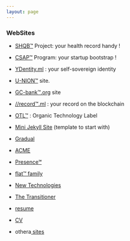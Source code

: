 ```yaml
---
layout: page
---
```

### WebSites

* [SHQB™][1] Project: your health record handy !
* [CSAP™][2] Program: your startup bootstrap !
* [YDentity.ml][3] : your self-sovereign identity
* [U-NION™][4] site.
* [GC-bank™.org][5]  site
* [//record™.ml][6] : your record on the blockchain
* [OTL™][7] : Organic Technology Label
* [Mini Jekyll Site](http://minijekyll.tk)  (template to start with)

* [Gradual][8]
* [ACME][9]
* [Presence℠][10]
* [flat™ family][11]
* [New Technologies][12]
* [The Transitioner][13]

* [resume](http://mcombes.resume℠.gq/index-en.html)
* [CV](https://mcombes.resumesm.gq/index-fr.html)
* othera[ sites](../#)

[1]: "http://shqb.ml/"
[2]: "http://csap.ml/"
[3]: "http://ydentity.ml/"
[4]: "http://u-nion.ml/"
[5]: "http://gc-bank.org/"
[6]: "http://record™.ml/"
[7]: "http://organic.technology™.gq/"
[8]: "https://reverent-poincare-969e20.netlify.com/"
[9]: "https://ACME™.gq"
[10]: "https://presence℠.tk"
[11]: "https://flat™.tk"
[12]: "https://technology™.gq"
[13]: "http://thetransitioner.ml"
